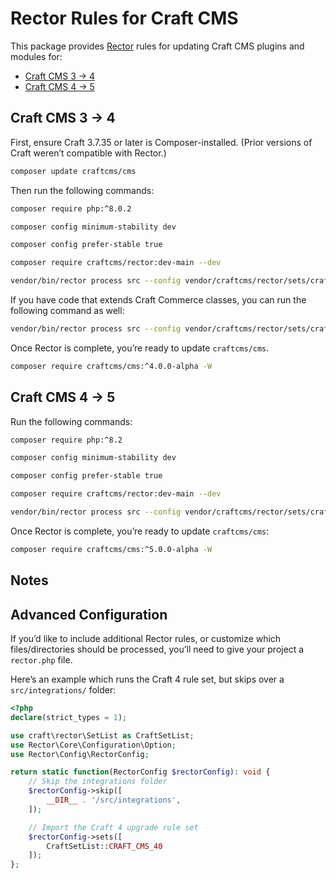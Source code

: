 # Rector Rules for Craft CMS

This package provides [Rector](https://github.com/rectorphp/rector) rules for updating Craft CMS plugins and modules for:

- [Craft CMS 3 → 4](#craft-cms-3--4)
- [Craft CMS 4 → 5](#craft-cms-4--5)

## Craft CMS 3 → 4

First, ensure Craft 3.7.35 or later is Composer-installed. (Prior versions of Craft weren’t compatible with Rector.)

```sh
composer update craftcms/cms 
```

Then run the following commands:

```sh
composer require php:^8.0.2
```

```sh
composer config minimum-stability dev
```

```sh
composer config prefer-stable true
```

```sh
composer require craftcms/rector:dev-main --dev
```

```sh
vendor/bin/rector process src --config vendor/craftcms/rector/sets/craft-cms-40.php
```

If you have code that extends Craft Commerce classes, you can run the following command as well:

```sh
vendor/bin/rector process src --config vendor/craftcms/rector/sets/craft-commerce-40.php
```

Once Rector is complete, you’re ready to update `craftcms/cms`.

```sh
composer require craftcms/cms:^4.0.0-alpha -W
```

## Craft CMS 4 → 5

Run the following commands:

```sh
composer require php:^8.2
```

```sh
composer config minimum-stability dev
```

```sh
composer config prefer-stable true
```

```sh
composer require craftcms/rector:dev-main --dev
```

```sh
vendor/bin/rector process src --config vendor/craftcms/rector/sets/craft-cms-50.php
```

Once Rector is complete, you’re ready to update `craftcms/cms`:

```sh
composer require craftcms/cms:^5.0.0-alpha -W
```

## Notes

## Advanced Configuration

If you’d like to include additional Rector rules, or customize which files/directories should be processed,
you’ll need to give your project a `rector.php` file.

Here’s an example which runs the Craft 4 rule set, but skips over a `src/integrations/` folder:

```php
<?php
declare(strict_types = 1);

use craft\rector\SetList as CraftSetList;
use Rector\Core\Configuration\Option;
use Rector\Config\RectorConfig;

return static function(RectorConfig $rectorConfig): void {
    // Skip the integrations folder
    $rectorConfig->skip([
        __DIR__ . '/src/integrations',
    ]);

    // Import the Craft 4 upgrade rule set
    $rectorConfig->sets([
        CraftSetList::CRAFT_CMS_40
    ]);
};
```
